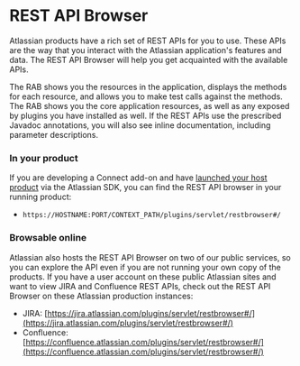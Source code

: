 # REST API Browser

Atlassian products have a rich set of REST APIs for you to use. These APIs are the way that you interact with the Atlassian application's features and data. The REST API Browser will help you get acquainted with the available APIs.

The RAB shows you the resources in the application, displays the methods for each resource, and allows you to make test calls against the methods. The RAB shows you the core application resources, as well as any exposed by plugins you have installed as well. If the REST APIs use the prescribed Javadoc annotations, you will also see inline documentation, including parameter descriptions.

### In your product
If you are developing a Connect add-on and have [launched your host product](./pages/concepts/development-loop.html) via the Atlassian SDK, you can find the REST API browser in your running product:

* `https://HOSTNAME:PORT/CONTEXT_PATH/plugins/servlet/restbrowser#/`


### Browsable online
Atlassian also hosts the REST API Browser on two of our public services, so you can explore the API even if you are not running your own copy of the products. If you have a user account on these public Atlassian sites and want to view JIRA and Confluence REST APIs, check out the REST API Browser on these Atlassian production instances:

* JIRA: [https://jira.atlassian.com/plugins/servlet/restbrowser#/](https://jira.atlassian.com/plugins/servlet/restbrowser#/)
* Confluence: [https://confluence.atlassian.com/plugins/servlet/restbrowser#/](https://confluence.atlassian.com/plugins/servlet/restbrowser#/)


